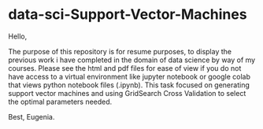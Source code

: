 # data-sci-Support-Vector-Machines

Hello, 

The purpose of this repository is for resume purposes, to display the previous work i have completed in the domain of data science 
by way of my courses. Please see the html and pdf files for ease of view if you do not have access to a virtual environment like 
jupyter notebook or google colab that views python notebook files (.ipynb). This task focused on generating support vector machines and using GridSearch Cross Validation to select the optimal parameters needed. 

Best, Eugenia. 
